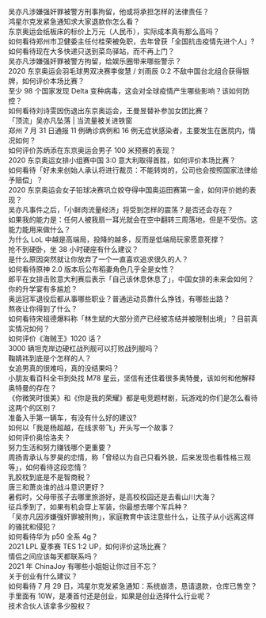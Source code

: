 吴亦凡涉嫌强奸罪被警方刑事拘留，他或将承担怎样的法律责任？  
鸿星尔克发紧急通知求大家退款你怎么看？  
东京奥运会纸板床的标价上万元（人民币），实际成本真有那么高吗？  
如何看待郑州市卫健委主任付桂荣被免职，去年曾获「全国抗击疫情先进个人」?  
如何看待现在大多快递只送到菜鸟驿站，而不再上门？  
吴亦凡涉嫌强奸罪被警方拘留，给娱乐圈带来哪些警示？  
2020 东京奥运会羽毛球男双决赛李俊慧 / 刘雨辰 0:2 不敌中国台北组合获得银牌，如何评价本场比赛？  
至少 98 个国家发现 Delta 变种病毒，这会对全球疫情产生哪些影响？该如何防控？  
如何看待刘诗雯因伤退出东京奥运会，王曼昱替补参加女团比赛？  
「顶流」吴亦凡坠落 | 当流量被关进铁窗  
郑州 7 月 31 日通报 11 例确诊病例和 16 例无症状感染者，主要发生在医院内，情况如何？  
如何评价苏炳添在东京奥运会男子 100 米预赛的表现？  
2020 东京奥运女排小组赛中国 3:0 意大利取得首胜，如何评价本场比赛？  
如何看待「好未来创始人承认将进行裁员：不能转岗的，公司也会按照国家法律给予赔偿」？  
2020 东京奥运会女子铅球决赛巩立姣夺得中国奥运田赛第一金，如何评价她的表现？  
吴亦凡事件之后，「小鲜肉流量经济」将受到怎样的震荡？是否还会存在？  
如果我的能力是：任何人被我扇一耳光就会在空中翻转三周落地，但是不受伤。这能力能用来做什么？  
为什么 LoL 中越是高端局，投降的越多，反而是低端局玩家愿意死撑？  
抢不到硬卧，坐 38 小时硬座有什么建议？  
是什么原因突然就让你放弃了一个一直喜欢追求很久的人？  
如何看待原神 2.0 版本后公布稻妻角色几乎全是女性？  
郎平在女排击败意大利赛后表示「自己该休息休息了」，中国女排的未来会如何？  
你的升学宴有多尴尬？  
奥运冠军退役后都从事哪些职业？普通运动员靠什么挣钱，有哪些出路？  
熬夜让你得到了什么？  
如何看待宋祖德爆料称「林生斌的大部分资产已经被冻结并被限制出境」？目前真实情况如何？  
如何评价《海贼王》1020 话？  
3000 辆坦克岸边硬杠战列舰可以打败战列舰吗？  
鞠婧祎到底是个怎样的人？  
女追男真的很难吗，真的没结果吗？  
小朋友看百科全书到处找 M78 星云，坚信有还住着很多奥特曼，该如何和他解释奥特曼的存在？  
《你微笑时很美》和《你是我的荣耀》都是电竞题材剧，玩游戏的你们是怎么看待这两个的区别？  
准备入手第一辆车，有没有什么好的建议?  
如何以「我是杨超越，在线求带飞」开头写一个故事？  
如何评价奥恰洛夫？  
努力生活和努力赚钱哪个更重要？  
周扬青承认与罗昊的恋情，称「曾经以为自己只看外貌，后来发现也看性格三观等」，如何看待这段恋情？  
乳胶枕到底是不是智商税？  
唐三和萧炎谁的战斗意识更好？  
暑假时，父母带孩子去哪里旅游好，是高校校园还是去看山川大海？  
征兵季到了，如果有机会穿上军装，你最想去哪个军兵种？  
「吴亦凡因涉嫌强奸罪被刑拘」，家庭教育中该注意些什么，让孩子从小远离这样的骚扰和侵犯？  
如何看待华为 p50 全系 4g？  
2021 LPL 夏季赛 TES 1:2 UP，如何评价这场比赛？  
情侣之间应该每天都联系吗？  
2021 年 ChinaJoy 有哪些小姐姐让你过目不忘？  
关于创业有什么建议？  
如何看待 7 月 29 日，鸿星尔克发紧急通知：系统崩溃，恳请退款，仓库已售空？  
手里面有 10W，是凑首付还是创业，如果是创业选择什么行业呢？  
技术合伙人该拿多少股权？  
